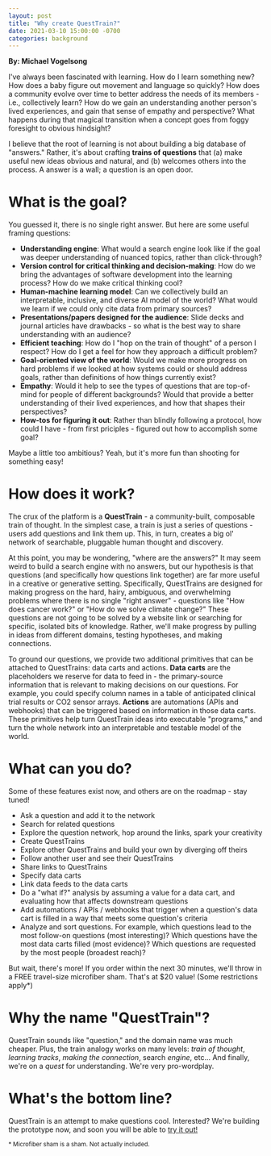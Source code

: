 ```yaml
---
layout: post
title: "Why create QuestTrain?"
date: 2021-03-10 15:00:00 -0700
categories: background
---
```


**By: Michael Vogelsong**

I've always been fascinated with learning. How do I learn something new? How does a baby figure out movement and language so quickly? How does a community evolve over time to better address the needs of its members - i.e., collectively learn? How do we gain an understanding another person's lived experiences, and gain that sense of empathy and perspective? What happens during that magical transition when a concept goes from foggy foresight to obvious hindsight?

I believe that the root of learning is not about building a big database of "answers." Rather, it's about crafting **trains of questions** that (a) make useful new ideas obvious and natural, and (b) welcomes others into the process. A answer is a wall; a question is an open door.

# What is the goal?

You guessed it, there is no single right answer. But here are some useful framing questions:

- **Understanding engine**: What would a search engine look like if the goal was deeper understanding of nuanced topics, rather than click-through?
- **Version control for critical thinking and decision-making**: How do we bring the advantages of software development into the learning process? How do we make critical thinking cool?
- **Human-machine learning model**: Can we collectively build an interpretable, inclusive, and diverse AI model of the world? What would we learn if we could only cite data from primary sources?
- **Presentations/papers designed for the audience**: Slide decks and journal articles have drawbacks - so what is the best way to share understanding with an audience?
- **Efficient teaching**: How do I "hop on the train of thought" of a person I respect? How do I get a feel for how they approach a difficult problem?
- **Goal-oriented view of the world**: Would we make more progress on hard problems if we looked at how systems could or should address goals, rather than definitions of how things currently exist?
- **Empathy**: Would it help to see the types of questions that are top-of-mind for people of different backgrounds? Would that provide a better understanding of their lived experiences, and how that shapes their perspectives?
- **How-tos for figuring it out**: Rather than blindly following a protocol, how could I have - from first priciples - figured out how to accomplish some goal?

Maybe a little too ambitious? Yeah, but it's more fun than shooting for something easy!

# How does it work?

The crux of the platform is a **QuestTrain** - a community-built, composable train of thought. In the simplest case, a train is just a series of questions - users add questions and link them up. This, in turn, creates a big ol' network of searchable, pluggable human thought and discovery.

At this point, you may be wondering, "where are the answers?" It may seem weird to build a search engine with no answers, but our hypothesis is that questions (and specifically how questions link together) are far more useful in a creative or generative setting. Specifically, QuestTrains are designed for making progress on the hard, hairy, ambiguous, and overwhelming problems where there is no single "right answer" - questions like "How does cancer work?" or "How do we solve climate change?" These questions are not going to be solved by a website link or searching for specific, isolated bits of knowledge. Rather, we'll make progress by pulling in ideas from different domains, testing hypotheses, and making connections.

To ground our questions, we provide two additional primitives that can be attached to QuestTrains: data carts and actions. **Data carts** are the placeholders we reserve for data to feed in - the primary-source information that is relevant to making decisions on our questions. For example, you could specify column names in a table of anticipated clinical trial results or CO2 sensor arrays. **Actions** are automations (APIs and webhooks) that can be triggered based on information in those data carts. These primitives help turn QuestTrain ideas into executable "programs," and turn the whole network into an interpretable and testable model of the world.

# What can you do?

Some of these features exist now, and others are on the roadmap - stay tuned!

- Ask a question and add it to the network
- Search for related questions
- Explore the question network, hop around the links, spark your creativity
- Create QuestTrains
- Explore other QuestTrains and build your own by diverging off theirs
- Follow another user and see their QuestTrains
- Share links to QuestTrains
- Specify data carts
- Link data feeds to the data carts
- Do a "what if?" analysis by assuming a value for a data cart, and evaluating how that affects downstream questions
- Add automations / APIs / webhooks that trigger when a question's data cart is filled in a way that meets some question's criteria
- Analyze and sort questions. For example, which questions lead to the most follow-on questions (most interesting)? Which questions have the most data carts filled (most evidence)? Which questions are requested by the most people (broadest reach)?

But wait, there's more! If you order within the next 30 minutes, we'll throw in a FREE travel-size microfiber sham. That's at $20 value! (Some restrictions apply*)

# Why the name "QuestTrain"?

QuestTrain sounds like "question," and the domain name was much cheaper. Plus, the train analogy works on many levels: *train of thought*, *learning tracks*, *making the connection*, search *engine*, etc... And finally, we're on a *quest* for understanding. We're very pro-wordplay.

# What's the bottom line?

QuestTrain is an attempt to make questions cool. Interested? We're building the prototype now, and soon you will be able to [try it out!](https://questtrain.com)

<sup>* Microfiber sham is a sham. Not actually included.</sup> 